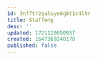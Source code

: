 ```yaml
---
id: 3nf7tr2quluye6g8t1c4lhr
title: Staffeng
desc: ''
updated: 1721120050957
created: 1647369240178
published: false
---
```


